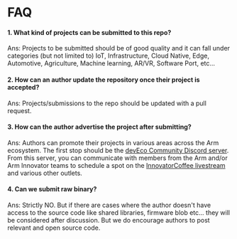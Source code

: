 FAQ
===

#### 1. What kind of projects can be submitted to this repo?
Ans: Projects to be submitted should be of good quality and it can fall under
     categories (but not limited to) IoT, Infrastructure, Cloud Native, Edge, Automotive, Agriculture, Machine
     learning, AR/VR, Software Port, etc...

#### 2. How can an author update the repository once their project is accepted?
Ans: Projects/submissions to the repo should be updated with a pull request. 

#### 3. How can the author advertise the project after submitting?
Ans: Authors can promote their projects in various areas across the Arm ecosystem. The first stop
should be the [devEco Community Discord server](https://discord.gg/deveco). From this server, you can communicate with members from the
Arm and/or Arm Innovator teams to schedule a spot on the [InnovatorCoffee livestream](https://www.youtube.com/playlist?list=PLKjl7IFAwc4QPapH-4Up8irlI8kDGZoOR) and various other outlets.

#### 4. Can we submit raw binary?
Ans: Strictly NO. But if there are cases where the author doesn't have access to the
     source code like shared libraries, firmware blob etc... they will be considered
     after discussion. But we do encourage authors to post relevant and open source code.
